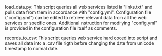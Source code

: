 load_data.py:
  This script queries all web services listed in "links.txt" and pulls data from them in accordance with "config.yml". Configuration file ("config.yml")     can be edited to retrieve relevant data from all the web services or specific ones. Additional instruction for modifying "config.yml" is provided in the configuration   file itself as comments.
  
records_to_csv:
  This script queries web service hard coded into script and saves all data into a .csv file rigth before changing the date from unicode timestamp to normal date.
